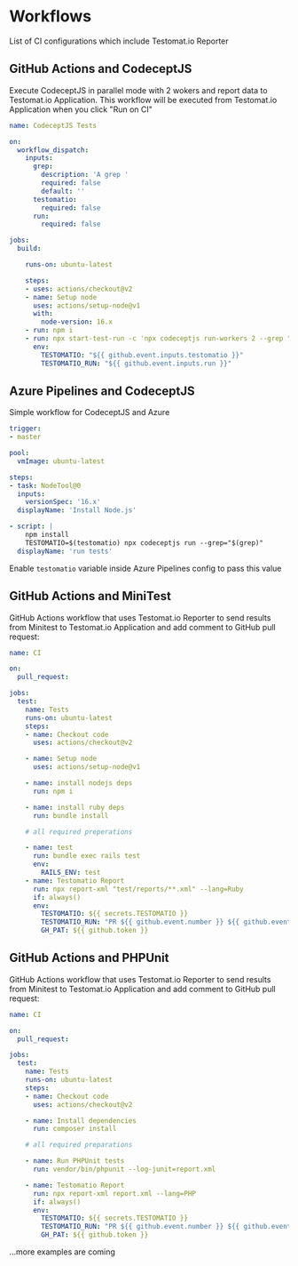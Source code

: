 # Workflows

List of CI configurations which include Testomat.io Reporter

## GitHub Actions and CodeceptJS

Execute CodeceptJS in parallel mode with 2 wokers and report data to Testomat.io Application.
This workflow will be executed from Testomat.io Application when you click "Run on CI"

```yaml
name: CodeceptJS Tests

on:
  workflow_dispatch:
    inputs:
      grep:
        description: 'A grep '
        required: false
        default: ''
      testomatio:
        required: false
      run:
        required: false

jobs:
  build:

    runs-on: ubuntu-latest

    steps:
    - uses: actions/checkout@v2
    - name: Setup node
      uses: actions/setup-node@v1
      with:
        node-version: 16.x
    - run: npm i
    - run: npx start-test-run -c 'npx codeceptjs run-workers 2 --grep "${{ github.event.inputs.grep }}"'
      env:
        TESTOMATIO: "${{ github.event.inputs.testomatio }}"
        TESTOMATIO_RUN: "${{ github.event.inputs.run }}"
```

## Azure Pipelines and CodeceptJS 

Simple workflow for CodeceptJS and Azure 

```yaml
trigger:
- master

pool:
  vmImage: ubuntu-latest

steps:
- task: NodeTool@0
  inputs:
    versionSpec: '16.x'
  displayName: 'Install Node.js'

- script: |
    npm install
    TESTOMATIO=$(testomatio) npx codeceptjs run --grep="$(grep)"
  displayName: 'run tests'
```

Enable `testomatio` variable inside Azure Pipelines config to pass this value

## GitHub Actions and MiniTest 

GitHub Actions workflow that uses Testomat.io Reporter to send results from Minitest to Testomat.io Application and add comment to GitHub pull request:

```yaml
name: CI

on:
  pull_request:

jobs:
  test:
    name: Tests
    runs-on: ubuntu-latest
    steps:
    - name: Checkout code
      uses: actions/checkout@v2

    - name: Setup node
      uses: actions/setup-node@v1      

    - name: install nodejs deps
      run: npm i

    - name: install ruby deps
      run: bundle install

    # all required preperations

    - name: test
      run: bundle exec rails test
      env:
        RAILS_ENV: test
    - name: Testomatio Report
      run: npx report-xml "test/reports/**.xml" --lang=Ruby
      if: always()
      env:
        TESTOMATIO: ${{ secrets.TESTOMATIO }}
        TESTOMATIO_RUN: "PR ${{ github.event.number }} ${{ github.event.pull_request.title }}"
        GH_PAT: ${{ github.token }}
```

## GitHub Actions and PHPUnit

GitHub Actions workflow that uses Testomat.io Reporter to send results from Minitest to Testomat.io Application and add comment to GitHub pull request:

```yaml
name: CI

on:
  pull_request:

jobs:
  test:
    name: Tests
    runs-on: ubuntu-latest
    steps:
    - name: Checkout code
      uses: actions/checkout@v2

    - name: Install dependencies
      run: composer install

    # all required preparations

    - name: Run PHPUnit tests
      run: vendor/bin/phpunit --log-junit=report.xml

    - name: Testomatio Report
      run: npx report-xml report.xml --lang=PHP
      if: always()
      env:
        TESTOMATIO: ${{ secrets.TESTOMATIO }}
        TESTOMATIO_RUN: "PR ${{ github.event.number }} ${{ github.event.pull_request.title }}"
        GH_PAT: ${{ github.token }}
```

...more examples are coming